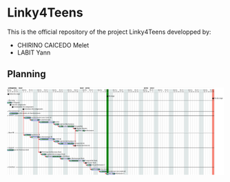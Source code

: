 # Linky4Teens
This is the official repository of the project Linky4Teens developped by:

- CHIRINO CAICEDO Melet
- LABIT Yann

## Planning
![alt text](uml/gantt.svg)
